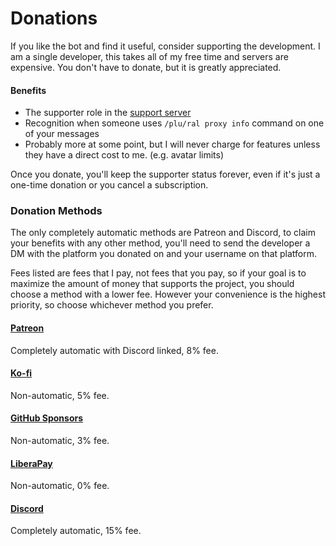 # Donations

If you like the bot and find it useful, consider supporting the development. I am a single developer, this takes all of my free time and servers are expensive. You don't have to donate, but it is greatly appreciated.

#### Benefits
- The supporter role in the [support server](https://discord.gg/4mteVXBDW7)
- Recognition when someone uses `/plu/ral proxy info` command on one of your messages
- Probably more at some point, but I will never charge for features unless they have a direct cost to me. (e.g. avatar limits)

Once you donate, you'll keep the supporter status forever, even if it's just a one-time donation or you cancel a subscription.

### Donation Methods
The only completely automatic methods are Patreon and Discord, to claim your benefits with any other method, you'll need to send the developer a DM with the platform you donated on and your username on that platform.

Fees listed are fees that I pay, not fees that you pay, so if your goal is to maximize the amount of money that supports the project, you should choose a method with a lower fee. However your convenience is the highest priority, so choose whichever method you prefer.

#### [Patreon](https://www.patreon.com/tyrantlink)
Completely automatic with Discord linked, 8% fee.

#### [Ko-fi](https://ko-fi.com/tyrantlink)
Non-automatic, 5% fee.

#### [GitHub Sponsors](https://github.com/sponsors/tyrantlink)
Non-automatic, 3% fee.

#### [LiberaPay](https://liberapay.com/tyrantlink)
Non-automatic, 0% fee.

#### [Discord](https://discord.com/application-directory/1291501048493768784/store)
Completely automatic, 15% fee.
